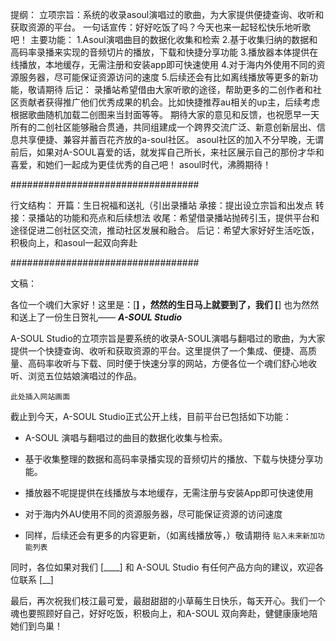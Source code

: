 提纲：
立项宗旨：系统的收录asoul演唱过的歌曲，为大家提供便捷查询、收听和获取资源的平台。
一句话宣传：好好吃饭了吗？今天也来一起轻松快乐地听歌吧！
主要功能：
1.Asoul演唱曲目的数据化收集和检索
2.基于收集归纳的数据和高码率录播来实现的音频切片的播放，下载和快捷分享功能
3.播放器本体提供在线播放，本地缓存，无需注册和安装app即可快速使用
4.对于海内外使用不同的资源服务器，尽可能保证资源访问的速度
5.后续还会有比如离线播放等更多的新功能，敬请期待
后记：
录播站希望借由大家听歌的途径，帮助更多的二创作者和社区贡献者获得推广他们优秀成果的机会。比如快捷推荐au相关的up主，后续考虑根据歌曲随机加载二创图来当封面等等。
期待大家的意见和反馈，也祝愿早一天所有的二创社区能够融合贯通，共同组建成一个跨界交流广泛、新意创新层出、信息共享便捷、兼容并蓄百花齐放的a-soul社区。
asoul社区的加入不分早晚，无谓前后，如果对A-SOUL喜爱的话，就发挥自己所长，来社区展示自己的那份才华和喜爱，和她们一起成为更佳优秀的自己吧！
asoul时代，沸腾期待！

##################################

行文结构：
开篇：生日祝福和送礼（引出录播站
承接：提出设立宗旨和出发点
转接：录播站的功能和亮点和后续想法
收尾：希望借录播站抛砖引玉，提供平台和途径促进二创社区交流，推动社区发展和融合。
后记：希望大家好好生活吃饭，积极向上，和asoul一起双向奔赴

##################################

文稿：

各位一个魂们大家好！这里是：[____] ，然然的生日马上就要到了，我们 [____] 也为然然和送上了一份生日贺礼—— ***A-SOUL Studio***

A-SOUL Studio的立项宗旨是要系统的收录A-SOUL演唱与翻唱过的歌曲，为大家提供一个快捷查询、收听和获取资源的平台。这里提供了一个集成、便捷、高质量、高码率收听与下载、同时便于快速分享的网站，方便各位一个魂们舒心地收听、浏览五位姑娘演唱过的作品。

`此处插入网站画面`

截止到今天，A-SOUL Studio正式公开上线，目前平台已包括如下功能：

- A-SOUL 演唱与翻唱过的曲目的数据化收集与检索。
  
- 基于收集整理的数据和高码率录播实现的音频切片的播放、下载与快捷分享功能。
  
- 播放器不呢提提供在线播放与本地缓存，无需注册与安装App即可快速使用
  
- 对于海内外AU使用不同的资源服务器，尽可能保证资源的访问速度
  
- 同样，后续还会有更多的内容更新，（如离线播放等，）敬请期待 `贴入未来新加功能列表`
  

同时，各位如果对我们 [____] 和 A-SOUL Studio 有任何产品方向的建议，欢迎各位联系 [__]

最后，再次祝我们枝江最可爱，最甜甜甜的小草莓生日快乐，每天开心。我们一个魂也要照顾好自己，好好吃饭，积极向上，和A-SOUL 双向奔赴，健健康康地陪她们到鸟巢！
